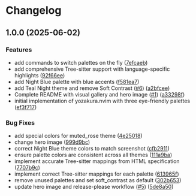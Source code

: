 # Changelog

## 1.0.0 (2025-06-02)


### Features

* add commands to switch palettes on the fly ([7efcaeb](https://github.com/shabaraba/yozakura.nvim/commit/7efcaeba628f2d185e1561fa5f9d261114029e01))
* add comprehensive Tree-sitter support with language-specific highlights ([92f66ee](https://github.com/shabaraba/yozakura.nvim/commit/92f66eea7229bb25d254bd2860f815cc90e38acc))
* add Night Blue palette with blue accents ([f581ea7](https://github.com/shabaraba/yozakura.nvim/commit/f581ea72c55fc278770b4735604e918c9941dced))
* add Teal Night theme and remove Soft Contrast ([#6](https://github.com/shabaraba/yozakura.nvim/issues/6)) ([a2bfcee](https://github.com/shabaraba/yozakura.nvim/commit/a2bfcee5f2315a99e2c12afb02ef0228ae612875))
* Complete README with visual gallery and hero image ([#1](https://github.com/shabaraba/yozakura.nvim/issues/1)) ([a33298f](https://github.com/shabaraba/yozakura.nvim/commit/a33298f861cc71c88575c6b8894967d31cb29b37))
* initial implementation of yozakura.nvim with three eye-friendly palettes ([ef3f717](https://github.com/shabaraba/yozakura.nvim/commit/ef3f7172eeafd1f3aae9f95b5190bdc7cbc73594))


### Bug Fixes

* add special colors for muted_rose theme ([4e25018](https://github.com/shabaraba/yozakura.nvim/commit/4e25018c280c75a686d12f041ea179d7ca510c36))
* change hero image ([999d9bc](https://github.com/shabaraba/yozakura.nvim/commit/999d9bc2fb42fa31630bf45115831a82ea5ac3e0))
* correct Night Blue theme colors to match screenshot ([cfb2911](https://github.com/shabaraba/yozakura.nvim/commit/cfb29114434c2aa2844528d106bfc9ba0a365258))
* ensure palette colors are consistent across all themes ([111a9ba](https://github.com/shabaraba/yozakura.nvim/commit/111a9ba7aa55c94a08b6b59c2e8a663c6b65d972))
* implement accurate Tree-sitter mappings from HTML specification ([7707b9c](https://github.com/shabaraba/yozakura.nvim/commit/7707b9c1a853ecef0c0c3eaf6d7f7ca6462394d1))
* implement correct Tree-sitter mappings for each palette ([613965f](https://github.com/shabaraba/yozakura.nvim/commit/613965fd8c04076f6be3293766740c17882f9c34))
* remove unused palettes and set soft_contrast as default ([302b653](https://github.com/shabaraba/yozakura.nvim/commit/302b653e6103c3319091bbe74b6cba025ef7463e))
* update hero image and release-please workflow ([#5](https://github.com/shabaraba/yozakura.nvim/issues/5)) ([5de8a50](https://github.com/shabaraba/yozakura.nvim/commit/5de8a5043dcb99ce24c5f9d8f0daabd407780bb4))

